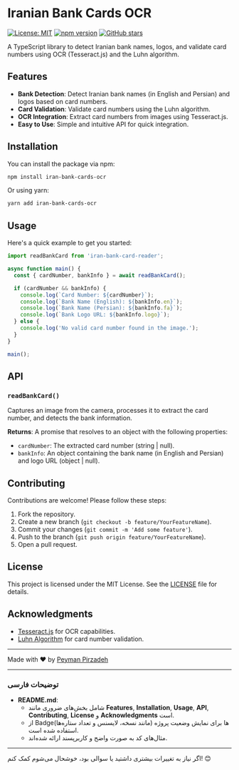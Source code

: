 # Iranian Bank Cards OCR

[![License: MIT](https://img.shields.io/badge/License-MIT-blue.svg)](https://opensource.org/licenses/MIT)
[![npm version](https://badge.fury.io/js/iran-bank-cards-ocr.svg)](https://www.npmjs.com/package/iran-bank-cards-ocr)
[![GitHub stars](https://img.shields.io/github/stars/your-username/iran-bank-cards-ocr.svg)](https://github.com/your-username/iran-bank-cards-ocr/stargazers)

A TypeScript library to detect Iranian bank names, logos, and validate card numbers using OCR (Tesseract.js) and the Luhn algorithm.

## Features

- **Bank Detection**: Detect Iranian bank names (in English and Persian) and logos based on card numbers.
- **Card Validation**: Validate card numbers using the Luhn algorithm.
- **OCR Integration**: Extract card numbers from images using Tesseract.js.
- **Easy to Use**: Simple and intuitive API for quick integration.

## Installation

You can install the package via npm:

```bash
npm install iran-bank-cards-ocr
```

Or using yarn:

```bash
yarn add iran-bank-cards-ocr
```

## Usage

Here's a quick example to get you started:

```typescript
import readBankCard from 'iran-bank-card-reader';

async function main() {
  const { cardNumber, bankInfo } = await readBankCard();

  if (cardNumber && bankInfo) {
    console.log(`Card Number: ${cardNumber}`);
    console.log(`Bank Name (English): ${bankInfo.en}`);
    console.log(`Bank Name (Persian): ${bankInfo.fa}`);
    console.log(`Bank Logo URL: ${bankInfo.logo}`);
  } else {
    console.log('No valid card number found in the image.');
  }
}

main();
```

## API

### `readBankCard()`

Captures an image from the camera, processes it to extract the card number, and detects the bank information.

**Returns**: A promise that resolves to an object with the following properties:

- `cardNumber`: The extracted card number (string | null).
- `bankInfo`: An object containing the bank name (in English and Persian) and logo URL (object | null).

## Contributing

Contributions are welcome! Please follow these steps:

1. Fork the repository.
2. Create a new branch (`git checkout -b feature/YourFeatureName`).
3. Commit your changes (`git commit -m 'Add some feature'`).
4. Push to the branch (`git push origin feature/YourFeatureName`).
5. Open a pull request.

## License

This project is licensed under the MIT License. See the [LICENSE](LICENSE) file for details.

## Acknowledgments

- [Tesseract.js](https://github.com/naptha/tesseract.js) for OCR capabilities.
- [Luhn Algorithm](https://en.wikipedia.org/wiki/Luhn_algorithm) for card number validation.

---

Made with ❤️ by [Peyman Pirzadeh](https://github.com/peymanprd)

---

### **توضیحات فارسی**

- **README.md**:
  - شامل بخش‌های ضروری مانند **Features**, **Installation**, **Usage**, **API**, **Contributing**, **License** و **Acknowledgments** است.
  - از Badge‌ها برای نمایش وضعیت پروژه (مانند نسخه، لایسنس و تعداد ستاره‌ها) استفاده شده است.
  - مثال‌های کد به صورت واضح و کاربرپسند ارائه شده‌اند.

---

اگر نیاز به تغییرات بیشتری داشتید یا سوالی بود، خوشحال می‌شوم کمک کنم! 😊
